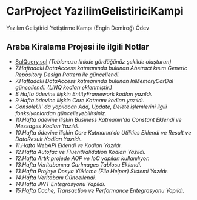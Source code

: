 # CarProject YazilimGelistiriciKampi
Yazılım Geliştirici Yetiştirme Kampı (Engin Demiroğ) Ödev

## Araba Kiralama Projesi ile ilgili Notlar
- [SqlQuery.sql](https://github.com/furkanpasaoglu/ReCapProject/blob/master/SQLQuery.sql) *(Tablonuzu linkde gördüğünüz   şekilde oluşturun)*
- *7.Haftadaki DataAccess katmanında bulunan Abstract kısım Generic Repository Design Pattern ile güncellendi.*
- *7.Haftadaki DataAccess katmanında bulunan InMemoryCarDal güncellendi. (LINQ kodları eklenmiştir.)*
- *8.Hafta ödevine ilişkin EntityFramework kodları yazıldı.*
- *9.Hafta ödevine ilişkin Core Katmanı kodları yazıldı.*
- *ConsoleUI' da yapılacan Add, Update, Delete işlemlerini ilgili fonksiyonlardan güncelleyebilirsiniz.*
- *10.Hafta ödevine ilişkin Business Katmanın'da Constant Eklendi ve Messages Kodları Yazıldı.* 
- *10.Hafta ödevine ilişkin Core Katmanın'da Utilities Eklendi ve Result ve DataResult Kodları Yazıldı..* 
- *11.Hafta WebAPI Eklendi ve Kodları Yazıldı.*
- *12.Hafta Autofac ve FluentValidation Kodları Yazıldı.*
- *12.Hafta Artık projede AOP ve IoC yapıları kullanılıyor.*
- *13.Hafta Veritabanına CarImages Tablosu Eklendi.*
- *13.Hafta Projeye Dosya Yükleme (File Helper) Sistemi Yazıldı.*
- *14.Hafta Veritabanı Güncellendi.*
- *14.Hafta JWT Entegrasyonu Yapıldı.*
- *15.Hafta Cache, Transaction ve Performance Entegrasyonu Yapıldı.*
